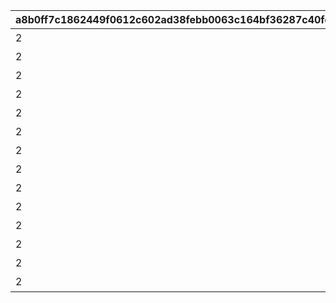 |a8b0ff7c1862449f0612c602ad38febb0063c164bf36287c40fde7e5477f511d|595394405f31ad4681ee91b4c63c4a36988595ce3cda31c7d12b6fe51bf6d1fb|86849ed60d7d9e898815c1d4cd855db70cc77a0c1df426bab594c49dc465800d|6b55e52633627ff10ce5252e339d317d2c98a4634e365e3b6f25bcc918fc9fa5|525b9135a3581d2159c4aab66b47af530ea14e34e812dfc909e1bac1aab9a933|a33b6926d5873b238b579f35661afe49e5e461c39fa24a4b0919872ecf5ca85f|6fe9c29a90eafa13cd80e2e6a122f697c0762ce79e9da852df11b24cdb6a9091|7edcbc43327066b059b6c3cbd5826eafe967e2304fe44926140000e2653c0d61|09a8cc7d8e182f0b03b29143eef6e36084eee5f5183a6f8724cdc02604844d8f|4798e94e11a1ba1cdfa2ccb3e9bfa8a22d312f4d06c70771909893a44a26c35b|e15fe041c19e236b20c09b9df27757dea5b669e15ec4ab708fb77a8bdc9fcb86|e1224321b7ffe6a2deea5e8d805b93446dbf94ba5a5a3ea30142659436e53dce|
| --- | --- | --- | --- | --- | --- | --- | --- | --- | --- | --- | --- |
|2|0|24005|★3確定 アニメガチャチケット （プリンセスコネクト！Re:Dive 1）|80001|1|80001_3|1|80001_1|80000|1|80001_2|
|2|0|24006|★3確定 アニメガチャチケット （プリンセスコネクト！Re:Dive 2）|80002|1|80002_3|1|80002_1|80000|1|80002_2|
|2|0|24007|★3確定 アニメガチャチケット （プリンセスコネクト！Re:Dive 3）|80003|1|80003_3|1|80003_1|80000|1|80003_2|
|2|0|24008|★3確定 アニメガチャチケット （プリンセスコネクト！Re:Dive 4）|80004|1|80004_3|1|80004_1|80000|1|80004_2|
|2|0|24009|★3確定 プリコネフェス記念ガチャチケット|80005|1|80005_3|1|80005_1|80000|1|80005_2|
|2|0|24010|★3確定 プリコネフェス2022記念ガチャチケット|80006|1|80006_3|1|80006_1|80000|1|80006_2|
|2|0|24011|★3確定アニメガチャチケット プリンセスコネクト！Re:Dive Season2 1|80007|1|80007_3|1|80007_1|80000|1|80007_2|
|2|0|24012|★3確定アニメガチャチケット プリンセスコネクト！Re:Dive Season2 2|80008|1|80008_3|1|80008_1|80000|1|80008_2|
|2|0|24013|★3確定アニメガチャチケット プリンセスコネクト！Re:Dive Season2 3|80009|1|80009_3|1|80009_1|80000|1|80009_2|
|2|0|24014|★3確定 プリコネフェス2023記念ガチャチケット|80010|1|80010_3|1|80010_1|80000|1|80010_2|
|2|0|24015|★3確定 5周年記念ガチャチケット|80011|1|80011_3|1|80011_1|80000|1|80011_2|
|2|0|24016|★3確定 スタートダッシュガチャチケット|80012|1|80012_3|1|80012_1|80000|1|80012_2|
|2|0|24017|★3確定 プリコネフェス2024記念ガチャチケット|80013|1|80013_3|1|80013_1|80000|1|80013_2|
|2|0|24018|★3確定 プリコネフェス2025記念ガチャチケット|80014|1|80014_3|1|80014_1|80000|1|80014_2|
